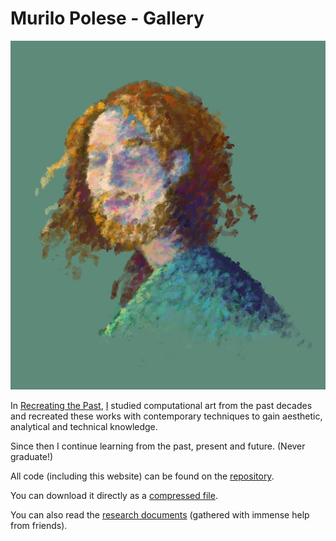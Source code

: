 # Murilo Polese - Gallery

![Murilism](./murilismo.jpg)

In [Recreating the Past](https://murilopolese.github.io/RTP_SFPC_SUMMER20),
[I](http://www.murilopolese.com/) studied computational art from the past decades and recreated these works with contemporary techniques to gain aesthetic, analytical and technical knowledge.

Since then I continue learning from the past, present and future. (Never graduate!)

All code (including this website) can be found on the [repository](https://github.com/murilopolese/gallery).

You can download it directly as a [compressed file](https://github.com/murilopolese/gallery/archive/master.zip).

You can also read the [research documents](./research/output/index.html) (gathered with immense help from friends).
